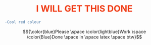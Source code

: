 <h1 style="color:#f03c15;" align=center>I WILL GET THIS DONE</h1>

```diff
-Cool red colour
```
$${\color{blue}Please \space \color{lightblue}Work \space \color{Blue}Done \space in \space latex \space btw}$$
<!-- I Did colour in 3 differant ways just incase (insert suitable emoji here) -->
